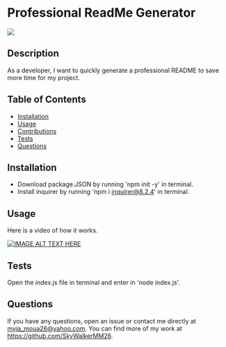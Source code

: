 # Professional ReadMe Generator

<img src="https://img.shields.io/badge/LICENSE-MIT-COLOR.svg?logo=LOGO">

## Description

As a developer, I want to quickly generate a professional README to save more time for my project. 

## Table of Contents 

- [Installation](#installation)
- [Usage](#usage)
- [Contributions](#contributing)
- [Tests](#tests)
- [Questions](#questions)

## Installation

* Download package.JSON by running 'npm init -y' in terminal.
* Install inquirer by running 'npm i inquirer@8.2.4' in terminal.

## Usage

Here is a video of how it works.

[![IMAGE ALT TEXT HERE](https://img.youtube.com/vi/n6DXvKFF7Ow/0.jpg)](https://www.youtube.com/watch?v=n6DXvKFF7Ow)


## Tests

Open the index.js file in terminal and enter in 'node index.js'.

## Questions
If you have any questions, open an issue or contact me directly at myia_moua26@yahoo.com. You can find more of my work at https://github.com/SkyWalkerMM26.

